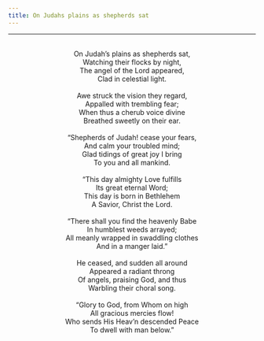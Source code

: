```yaml
---
title: On Judahs plains as shepherds sat
---
```


---
<center>
<br/>
On Judah’s plains as shepherds sat,<br/>
Watching their flocks by night,<br/>
The angel of the Lord appeared,<br/>
Clad in celestial light.<br/>
<br/>
Awe struck the vision they regard,<br/>
Appalled with trembling fear;<br/>
When thus a cherub voice divine<br/>
Breathed sweetly on their ear.<br/>
<br/>
“Shepherds of Judah! cease your fears,<br/>
And calm your troubled mind;<br/>
Glad tidings of great joy I bring<br/>
To you and all mankind.<br/>
<br/>
“This day almighty Love fulfills<br/>
Its great eternal Word;<br/>
This day is born in Bethlehem<br/>
A Savior, Christ the Lord.<br/>
<br/>
“There shall you find the heavenly Babe<br/>
In humblest weeds arrayed;<br/>
All meanly wrapped in swaddling clothes<br/>
And in a manger laid.”<br/>
<br/>
He ceased, and sudden all around<br/>
Appeared a radiant throng<br/>
Of angels, praising God, and thus<br/>
Warbling their choral song.<br/>
<br/>
“Glory to God, from Whom on high<br/>
All gracious mercies flow!<br/>
Who sends His Heav’n descended Peace<br/>
To dwell with man below.”<br/>

</center>